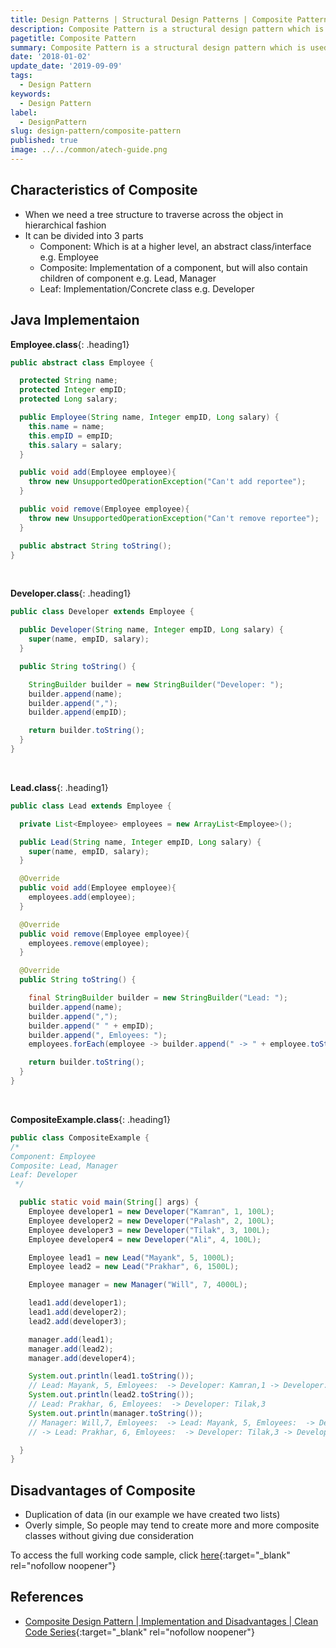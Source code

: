```yaml
---
title: Design Patterns | Structural Design Patterns | Composite Pattern
description: Composite Pattern is a structural design pattern which is used when we need a tree structure to traverse across the object in hierarchical fashion.
pagetitle: Composite Pattern
summary: Composite Pattern is a structural design pattern which is used when we need a tree structure to traverse across the object in hierarchical fashion.
date: '2018-01-02'
update_date: '2019-09-09'
tags:
  - Design Pattern
keywords:
  - Design Pattern
label:
  - DesignPattern
slug: design-pattern/composite-pattern
published: true
image: ../../common/atech-guide.png
---
```


## Characteristics of Composite
- When we need a tree structure to traverse across the object in hierarchical fashion
- It can be divided into 3 parts
  - Component: Which is at a higher level, an abstract class/interface e.g. Employee
  - Composite: Implementation of a component, but will also contain children of component e.g. Lead, Manager
  - Leaf: Implementation/Concrete class e.g. Developer

## Java Implementaion

**Employee.class**{: .heading1}  

```java
public abstract class Employee {

  protected String name;
  protected Integer empID;
  protected Long salary;

  public Employee(String name, Integer empID, Long salary) {
    this.name = name;
    this.empID = empID;
    this.salary = salary;
  }

  public void add(Employee employee){
    throw new UnsupportedOperationException("Can't add reportee");
  }

  public void remove(Employee employee){
    throw new UnsupportedOperationException("Can't remove reportee");
  }

  public abstract String toString();
}

```

<br/>

**Developer.class**{: .heading1}  

```java
public class Developer extends Employee {

  public Developer(String name, Integer empID, Long salary) {
    super(name, empID, salary);
  }

  public String toString() {

    StringBuilder builder = new StringBuilder("Developer: ");
    builder.append(name);
    builder.append(",");
    builder.append(empID);

    return builder.toString();
  }
}

```

<br/>

**Lead.class**{: .heading1}  

```java
public class Lead extends Employee {

  private List<Employee> employees = new ArrayList<Employee>();

  public Lead(String name, Integer empID, Long salary) {
    super(name, empID, salary);
  }

  @Override
  public void add(Employee employee){
    employees.add(employee);
  }

  @Override
  public void remove(Employee employee){
    employees.remove(employee);
  }

  @Override
  public String toString() {

    final StringBuilder builder = new StringBuilder("Lead: ");
    builder.append(name);
    builder.append(",");
    builder.append(" " + empID);
    builder.append(", Emloyees: ");
    employees.forEach(employee -> builder.append(" -> " + employee.toString()));

    return builder.toString();
  }
}
```

<br/>

**CompositeExample.class**{: .heading1}  

```java
public class CompositeExample {
/*
Component: Employee
Composite: Lead, Manager
Leaf: Developer
 */

  public static void main(String[] args) {
    Employee developer1 = new Developer("Kamran", 1, 100L);
    Employee developer2 = new Developer("Palash", 2, 100L);
    Employee developer3 = new Developer("Tilak", 3, 100L);
    Employee developer4 = new Developer("Ali", 4, 100L);

    Employee lead1 = new Lead("Mayank", 5, 1000L);
    Employee lead2 = new Lead("Prakhar", 6, 1500L);

    Employee manager = new Manager("Will", 7, 4000L);

    lead1.add(developer1);
    lead1.add(developer2);
    lead2.add(developer3);

    manager.add(lead1);
    manager.add(lead2);
    manager.add(developer4);

    System.out.println(lead1.toString());
    // Lead: Mayank, 5, Emloyees:  -> Developer: Kamran,1 -> Developer: Palash,2
    System.out.println(lead2.toString());
    // Lead: Prakhar, 6, Emloyees:  -> Developer: Tilak,3
    System.out.println(manager.toString());
    // Manager: Will,7, Emloyees:  -> Lead: Mayank, 5, Emloyees:  -> Developer: Kamran,1 -> Developer: Palash,2
    // -> Lead: Prakhar, 6, Emloyees:  -> Developer: Tilak,3 -> Developer: Ali,4

  }
}
```

## Disadvantages of Composite
- Duplication of data (in our example we have created two lists)
- Overly simple, So people may tend to create more and more composite classes without giving due consideration

To access the full working code sample, click [here](https://github.com/atechguide/designpattern-blog/tree/master/structural/src/main/java/composite "Composite"){:target="_blank" rel="nofollow noopener"}

## References
- [Composite Design Pattern | Implementation and Disadvantages | Clean Code Series](https://www.youtube.com/watch?v=3wmXiuZFReU){:target="_blank" rel="nofollow noopener"}
